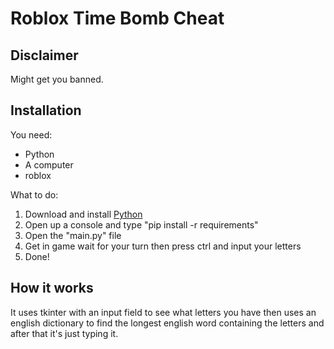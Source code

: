 # Roblox Time Bomb Cheat
## Disclaimer
Might get you banned.

## Installation
You need:
- Python
- A computer
- roblox
  
What to do:
1. Download and install [Python](python.org)
2. Open up a console and type "pip install -r requirements"
3. Open the "main.py" file
4. Get in game wait for your turn then press ctrl and input your letters
5. Done!

## How it works
It uses tkinter with an input field to see what letters you have then uses an english dictionary to find the longest english word containing the letters and after that it's just typing it.